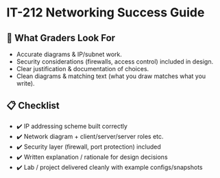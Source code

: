 # IT-212 Networking Success Guide

## 🎯 What Graders Look For

- Accurate diagrams & IP/subnet work.  
- Security considerations (firewalls, access control) included in design.  
- Clear justification & documentation of choices.  
- Clean diagrams & matching text (what you draw matches what you write).  

## 📋 Checklist

- ✔️ IP addressing scheme built correctly  
- ✔️ Network diagram + client/server/server roles etc.  
- ✔️ Security layer (firewall, port protection) included  
- ✔️ Written explanation / rationale for design decisions  
- ✔️ Lab / project delivered cleanly with example configs/snapshots  
